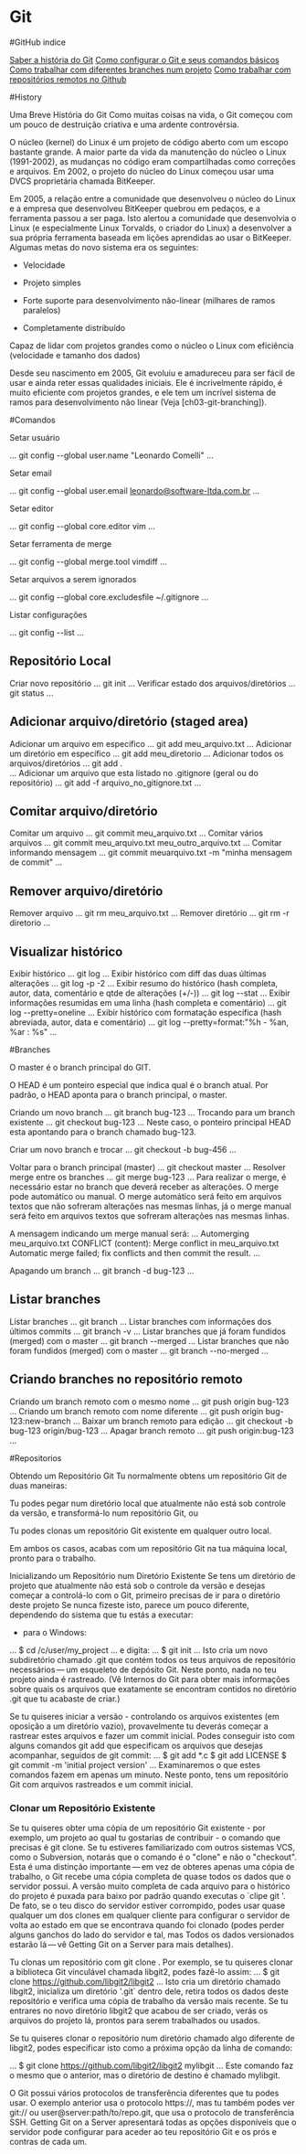 # Git

#GitHub indice

[Saber a história do Git](#History)
[Como configurar o Git e seus comandos básicos](#Comandos)
[Como trabalhar com diferentes branches num projeto](#Branches)
[Como trabalhar com repositórios remotos no Github](#Repositorios)


#History

Uma Breve História do Git
Como muitas coisas na vida, o Git começou com um pouco de destruição criativa e uma ardente controvérsia.

O núcleo (kernel) do Linux é um projeto de código aberto com um escopo bastante grande. A maior parte da vida da manutenção do núcleo o Linux (1991-2002), as mudanças no código eram compartilhadas como correções e arquivos. Em 2002, o projeto do núcleo do Linux começou usar uma DVCS proprietária chamada BitKeeper.

Em 2005, a relação entre a comunidade que desenvolveu o núcleo do Linux e a empresa que desenvolveu BitKeeper quebrou em pedaços, e a ferramenta passou a ser paga. Isto alertou a comunidade que desenvolvia o Linux (e especialmente Linux Torvalds, o criador do Linux) a desenvolver a sua própria ferramenta baseada em lições aprendidas ao usar o BitKeeper. Algumas metas do novo sistema era os seguintes:

- Velocidade

- Projeto simples

- Forte suporte para desenvolvimento não-linear (milhares de ramos paralelos)

- Completamente distribuído

Capaz de lidar com projetos grandes como o núcleo o Linux com eficiência (velocidade e tamanho dos dados)

Desde seu nascimento em 2005, Git evoluiu e amadureceu para ser fácil de usar e ainda reter essas qualidades iniciais. Ele é incrivelmente rápido, é muito eficiente com projetos grandes, e ele tem um incrível sistema de ramos para desenvolvimento não linear (Veja [ch03-git-branching]).

#Comandos


Setar usuário

...
git config --global user.name "Leonardo Comelli"
...

Setar email

...
git config --global user.email leonardo@software-ltda.com.br
...

Setar editor

...
git config --global core.editor vim
...

Setar ferramenta de merge

...
git config --global merge.tool vimdiff
...

Setar arquivos a serem ignorados

...
git config --global core.excludesfile ~/.gitignore
...

Listar configurações

...
git config --list
...

## Repositório Local
Criar novo repositório
...
git init
...
Verificar estado dos arquivos/diretórios
...
git status
...
## Adicionar arquivo/diretório (staged area)
Adicionar um arquivo em específico
...
git add meu_arquivo.txt
...
Adicionar um diretório em específico
...
git add meu_diretorio
...
Adicionar todos os arquivos/diretórios
...
git add .	
...
Adicionar um arquivo que esta listado no .gitignore (geral ou do repositório)
...
git add -f arquivo_no_gitignore.txt
...
## Comitar arquivo/diretório
Comitar um arquivo
...
git commit meu_arquivo.txt
...
Comitar vários arquivos
...
git commit meu_arquivo.txt meu_outro_arquivo.txt
...
Comitar informando mensagem
...
git commit meuarquivo.txt -m "minha mensagem de commit"
...
## Remover arquivo/diretório
Remover arquivo
...
git rm meu_arquivo.txt
...
Remover diretório
...
git rm -r diretorio
...
## Visualizar histórico
Exibir histórico
...
git log
...
Exibir histórico com diff das duas últimas alterações
...
git log -p -2
...
Exibir resumo do histórico (hash completa, autor, data, comentário e qtde de alterações (+/-))
...
git log --stat
...
Exibir informações resumidas em uma linha (hash completa e comentário)
...
git log --pretty=oneline
...
Exibir histórico com formatação específica (hash abreviada, autor, data e comentário)
...
git log --pretty=format:"%h - %an, %ar : %s"
...

#Branches

O master é o branch principal do GIT.

O HEAD é um ponteiro especial que indica qual é o branch atual. Por padrão, o HEAD aponta para o branch principal, o master.

Criando um novo branch
...
git branch bug-123
...
Trocando para um branch existente
...
git checkout bug-123
...
Neste caso, o ponteiro principal HEAD esta apontando para o branch chamado bug-123.

Criar um novo branch e trocar
...
git checkout -b bug-456
...

Voltar para o branch principal (master)
...
git checkout master
...
Resolver merge entre os branches
...
git merge bug-123
...
Para realizar o merge, é necessário estar no branch que deverá receber as alterações. O merge pode automático ou manual. O merge automático será feito em arquivos textos que não sofreram alterações nas mesmas linhas, já o merge manual será feito em arquivos textos que sofreram alterações nas mesmas linhas.

A mensagem indicando um merge manual será:
...
Automerging meu_arquivo.txt
CONFLICT (content): Merge conflict in meu_arquivo.txt
Automatic merge failed; fix conflicts and then commit the result.
...

Apagando um branch
...
git branch -d bug-123
...
## Listar branches

Listar branches
...
git branch
...
Listar branches com informações dos últimos commits
...
git branch -v
...
Listar branches que já foram fundidos (merged) com o master
...
git branch --merged
...
Listar branches que não foram fundidos (merged) com o master
...
git branch --no-merged
...
## Criando branches no repositório remoto

Criando um branch remoto com o mesmo nome
...
git push origin bug-123
...
Criando um branch remoto com nome diferente
...
git push origin bug-123:new-branch
...
Baixar um branch remoto para edição
...
git checkout -b bug-123 origin/bug-123
...
Apagar branch remoto
...
git push origin:bug-123
...

#Repositorios

Obtendo um Repositório Git
Tu normalmente obtens um repositório Git de duas maneiras:

Tu podes pegar num diretório local que atualmente não está sob controle da versão, e transformá-lo num repositório Git, ou

Tu podes clonas um repositório Git existente em qualquer outro local.

Em ambos os casos, acabas com um repositório Git na tua máquina local, pronto para o trabalho.

Inicializando um Repositório num Diretório Existente
Se tens um diretório de projeto que atualmente não está sob o controle da versão e desejas começar a controlá-lo com o Git, primeiro precisas de ir para o diretório deste projeto Se nunca fizeste isto, parece um pouco diferente, dependendo do sistema que tu estás a executar:

- para o Windows:

...
$ cd /c/user/my_project
...
e digita:
...
$ git init
...
Isto cria um novo subdiretório chamado .git que contém todos os teus arquivos de repositório necessários — um esqueleto de depósito Git. Neste ponto, nada no teu projeto ainda é rastreado. (Vê Internos do Git para obter mais informações sobre quais os arquivos que exatamente se encontram contidos no diretório .git que tu acabaste de criar.)

Se tu quiseres iniciar a versão - controlando os arquivos existentes (em oposição a um diretório vazio), provavelmente tu deverás começar a rastrear estes arquivos e fazer um commit inicial. Podes conseguir isto com alguns comandos git add que especificam os arquivos que desejas acompanhar, seguidos de git commit:
...
$ git add *.c
$ git add LICENSE
$ git commit -m 'initial project version'
...
Examinaremos o que estes comandos fazem em apenas um minuto. Neste ponto, tens um repositório Git com arquivos rastreados e um commit inicial.

### Clonar um Repositório Existente

Se tu quiseres obter uma cópia de um repositório Git existente - por exemplo, um projeto ao qual tu gostarias de contribuir - o comando que precisas é git clone. Se tu estiveres familiarizado com outros sistemas VCS, como o Subversion, notarás que o comando é o "clone" e não o "checkout". Esta é uma distinção importante — em vez de obteres apenas uma cópia de trabalho, o Git recebe uma cópia completa de quase todos os dados que o servidor possui. A versão muito completa de cada arquivo para o histórico do projeto é puxada para baixo por padrão quando executas o `clipe git '. De fato, se o teu disco do servidor estiver corrompido, podes usar quase qualquer um dos clones em qualquer cliente para configurar o servidor de volta ao estado em que se encontrava quando foi clonado (podes perder alguns ganchos do lado do servidor e tal, mas Todos os dados versionados estarão lá — vê Getting Git on a Server para mais detalhes).

Tu clonas um repositório com git clone <url>. Por exemplo, se tu quiseres clonar a biblioteca Git vinculável chamada libgit2, podes fazê-lo assim:
...
$ git clone https://github.com/libgit2/libgit2
...
Isto cria um diretório chamado libgit2, inicializa um diretório '.git` dentro dele, retira todos os dados deste repositório e verifica uma cópia de trabalho da versão mais recente. Se tu entrares no novo diretório libgit2 que acabou de ser criado, verás os arquivos do projeto lá, prontos para serem trabalhados ou usados.

Se tu quiseres clonar o repositório num diretório chamado algo diferente de libgit2, podes especificar isto como a próxima opção da linha de comando:

...
$ git clone https://github.com/libgit2/libgit2 mylibgit
...
Este comando faz o mesmo que o anterior, mas o diretório de destino é chamado mylibgit.

O Git possui vários protocolos de transferência diferentes que tu podes usar. O exemplo anterior usa o protocolo https://, mas tu também podes ver git:// ou user@server:path/to/repo.git, que usa o protocolo de transferência SSH. Getting Git on a Server apresentará todas as opções disponíveis que o servidor pode configurar para aceder ao teu repositório Git e os prós e contras de cada um.

